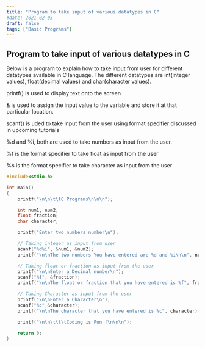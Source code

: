 ```yaml
---
title: "Program to take input of various datatypes in C"
#date: 2021-02-05
draft: false
tags: ["Basic Programs"]
---
```


## Program to take input of various datatypes in C

Below is a program to explain how to take input from user for different datatypes available in C language. The different datatypes are int(integer values), float(decimal values) and char(character values).

printf() is used to display text onto the screen

& is used to assign the input value to the variable and store it at that particular location.

scanf() is uded to take input from the user using format specifier discussed in upcoming tutorials

%d and %i, both are used to take numbers as input from the user.

%f is the format specifier to take float as input from the user

%s is the format specifier to take character as input from the user

```c
#include<stdio.h>

int main()
{
    printf("\n\n\t\tC Programs\n\n\n");

    int num1, num2;
    float fraction;
    char character;

    printf("Enter two numbers number\n");

    // Taking integer as input from user
    scanf("%d%i", &num1, &num2);
    printf("\n\nThe two numbers You have entered are %d and %i\n\n", num1, num2);

    // Taking float or fraction as input from the user
    printf("\n\nEnter a Decimal number\n");
    scanf("%f", &fraction);
    printf("\n\nThe float or fraction that you have entered is %f", fraction);

    // Taking Character as input from the user
    printf("\n\nEnter a Character\n");
    scanf("%c",&character);
    printf("\n\nThe character that you have entered is %c", character);

    printf("\n\n\t\t\tCoding is Fun !\n\n\n");

    return 0;
}
```
